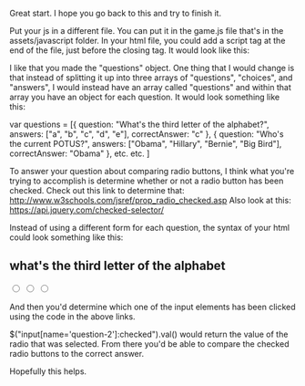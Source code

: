 Great start. I hope you go back to this and try to finish it.

Put your js in a different file. You can put it in the game.js file that's in the assets/javascript folder. In your html file, you could add a script tag at the end of the file, just before the closing </body> tag. It would look like this: <script src='javascript/game.js'></script>

I like that you made the "questions" object. One thing that I would change is that instead of splitting it up into three arrays of "questions", "choices", and "answers", I would instead have an array called "questions" and within that array you have an object for each question. It would look something like this:

var questions = [{
	question: "What's the third letter of the alphabet?",
	answers: ["a", "b", "c", "d", "e"],
	correctAnswer: "c"
},
{
question: "Who's the current POTUS?",
answers: ["Obama", "Hillary", "Bernie", "Big Bird"],
correctAnswer: "Obama"
},
etc. etc.
]

To answer your question about comparing radio buttons, I think what you're trying to accomplish is determine whether or not a radio button has been checked. Check out this link to determine that: http://www.w3schools.com/jsref/prop_radio_checked.asp
Also look at this: https://api.jquery.com/checked-selector/

Instead of using a different form for each question, the syntax of your html could look something like this:

<div id="quiz">
	<h2>what's the third letter of the alphabet</h2>
	<input type="radio" name="question-1" value="a">
	<input type="radio" name="question-1" value="b">
	<input type="radio" name="question-1" value="c">
</div>

And then you'd determine which one of the input elements has been clicked using the code in the above links. 

$("input[name='question-2']:checked").val() would return the value of the radio that was selected. From there you'd be able to compare the checked radio buttons to the correct answer.

Hopefully this helps.





